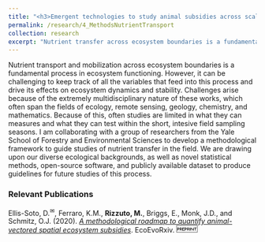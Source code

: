 ```yaml
---
title: "<h3>Emergent technologies to study animal subsidies across scales</h3>"
permalink: /research/4_MethodsNutrientTransport
collection: research
excerpt: "Nutrient transfer across ecosystem boundaries is a fundamental part of ecosystem functioning. Yet, it is quite challenging to study it in the field. I am collaborating with researchers from Yale University to develop a framework to help future studies of this phenomenon."
---
```


<!-- <img src="" alt="" style = "width:250px;height:400px;margin-right:15px;float:left"> -->
Nutrient transport and mobilization across ecosystem boundaries is a fundamental process in ecosystem functioning. However, it can be challenging to keep track of all the variables that feed into this process and drive its effects on ecosystem dynamics and stability. Challenges arise because of the extremely multidisciplinary nature of these works, which often span the fields of ecology, remote sensing, geology, chemistry, and mathematics. Because of this, often studies are limited in what they can measures and what they can test within the short, intesive field sampling seasons. I am collaborating with a group of researchers from the Yale School of Forestry and Environmental Sciences to develop a methodological framework to guide studies of nutrient transfer in the field. We are drawing upon our diverse ecological backgrounds, as well as novel statistical methods, open-source software, and publicly available dataset to produce guidelines for future studies of this process.

<h3>Relevant Publications</h3>

Ellis-Soto, D.<sup><a title='Corresponding author'>✉</a></sup>, Ferraro, K.M., **Rizzuto, M.**, Briggs, E., Monk, J.D., and Schmitz, O.J. (2020). [*A methodological roadmap to quantify animal-vectored spatial ecosystem subsidies*](https://doi.org/10.32942/osf.io/zyx84). EcoEvoRxiv. ![preprint](../images/preprint.png)
